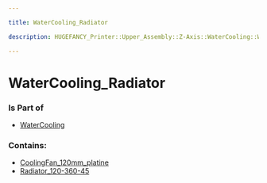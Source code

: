 ```yaml
---

title: WaterCooling_Radiator

description: HUGEFANCY_Printer::Upper_Assembly::Z-Axis::WaterCooling::WaterCooling_Radiator

---
```

# WaterCooling_Radiator
<script>
    var geoarray = '{"Radiator_120-360-45": {}, "CoolingFan_120mm_platine": {"CoolingFans": {}}}';
</script>
<script>
    var basepath = '/assets/HUGEFANCY_Printer/Upper_Assembly/Z-Axis/WaterCooling/WaterCooling_Radiator/';
</script>
<link rel="stylesheet" href="/css/container.css">

<div id="container"></div>

<!-- these are the required scripts for the three.js scene -->
<script src="/lib/three.min.js"></script>
<script src="/lib/OrbitControls.js"></script>
<script src="/lib/RectAreaLightUniformsLib.js"></script>
<!-- this is your app's lib file -->
<script src="/lib/triceratops_app.js"></script>
### Is Part of
- [WaterCooling](../WaterCooling)  

### Contains:
- [CoolingFan_120mm_platine](./WaterCooling_Radiator/CoolingFan_120mm_platine)  
- [Radiator_120-360-45](./WaterCooling_Radiator/Radiator_120-360-45)

